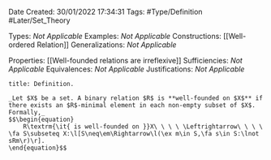 <div class="topSpace"></div>

Date Created: 30/01/2022 17:34:31
Tags: #Type/Definition #Later/Set_Theory

Types: _Not Applicable_
Examples: _Not Applicable_
Constructions: [[Well-ordered Relation]]
Generalizations: _Not Applicable_

Properties: [[Well-founded relations are irreflexive]]
Sufficiencies: _Not Applicable_
Equivalences: _Not Applicable_
Justifications: _Not Applicable_

``` ad-Definition
title: Definition.

_Let $X$ be a set. A binary relation $R$ is **well-founded on $X$** if there exists an $R$-minimal element in each non-empty subset of $X$. Formally,_
$$\begin{equation}
    R\textrm{\it{ is well-founded on }}X\ \ \ \ \Leftrightarrow\ \ \ \ \fa S\subseteq X:\l[S\neq\em\Rightarrow\l(\ex m\in S,\fa s\in S:\lnot sRm\r)\r].
\end{equation}$$

```
